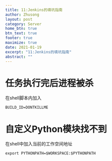 ```yaml
---
title: 11:Jenkins的填坑指南
author: Zhusong
layout: post
category: Server
home_btn: true
btn_text: true
footer: true
maximize: true
date: 2021-01-19
excerpt: "11:Jenkins的填坑指南"
abstract: ""
---
```


# 任务执行完后进程被杀

在shell脚本内加入

```
BUILD_ID=DONTKILLME
```

# 自定义Python模块找不到

在shell中加入当前的工作空间地址

```
export PYTHONPATH=$WORKSPACE:$PYTHONPATH
```